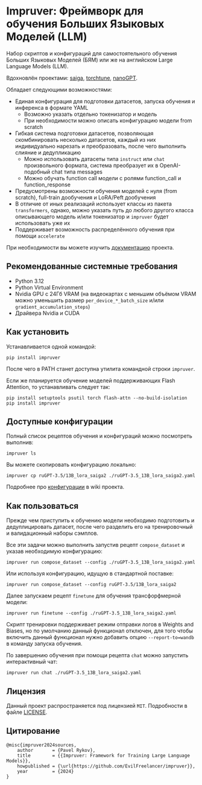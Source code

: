 # Impruver: Фреймворк для обучения Больших Языковых Моделей (LLM)

Набор скриптов и конфигураций для самостоятельного обучения Больших Языковых Моделей (БЯМ) или же на английском Large
Language Models (LLM).

Вдохновлён проектами: [saiga](https://github.com/IlyaGusev/saiga),
[torchtune](https://github.com/pytorch/torchtune),
[nanoGPT](https://github.com/karpathy/nanoGPT).

Обладает следующими возможностями:

- Единая конфигурация для подготовки датасетов, запуска обучения и инференса в формате YAML
    - Возможно указать отдельно токенизатор и модель
    - При необходимости можно описать конфигурацию модели from scratch
- Гибкая система подготовки датасетов, позволяющая скомбинировать несколько датасетов, каждый из них индивидуально
  нарезать и преобразовать, после чего выполнить слияние и дедупликацию
    - Можно использовать датасеты типа `instruct` или `chat` произвольного формата, система преобразует их в
      OpenAI-подобный chat типа messages
    - Можно обучать function call модели с ролями function_call и function_response
- Предусмотрены возможности обучения моделей с нуля (from scratch), full-train дообучения и LoRA/Peft дообучения
- В отличие от иных реализаций использует классы из пакета `transformers`, однако, можно указать путь до любого другого
  класса описывающего модель и/или токенизатор и `impruver` будет использовать уже их
- Поддерживает возможность распределённого обучения при помощи `accelerate`

При необходимости вы можете изучить [документацию](https://github.com/EvilFreelancer/impruver/wiki) проекта.

## Рекомендованные системные требования

* Python 3.12
* Python Virtual Environment
* Nvidia GPU с 24Гб VRAM (на видеокартах с меньшим объёмом VRAM можно уменьшить размер `per_device_*_batch_size`
  и/или `gradient_accumulation_steps`)
* Драйвера Nvidia и CUDA

## Как установить

Устанавливается одной командой:

```shell
pip install impruver
```

После чего в PATH станет доступна утилита командной строки `impruver`.

Если же планируется обучение моделей поддерживающих Flash Attention, то устанавливать следует так:

```shell
pip install setuptools psutil torch flash-attn --no-build-isolation
pip install impruver
```

## Доступные конфигурации

Полный список рецептов обучения и конфигураций можно посмотреть выполнив:

```shell
impruver ls
```

Вы можете скопировать конфигурацию локально:

```shell
impruver cp ruGPT-3.5/13B_lora_saiga2 ./ruGPT-3.5_13B_lora_saiga2.yaml
```

Подробнее про [конфигурации](https://github.com/EvilFreelancer/impruver/wiki) в wiki проекта.

## Как пользоваться

Прежде чем приступить к обучению модели необходимо подготовить и дедуплицировать датасет, после чего разделить
его на тренировочный и валидационный наборы сэмплов.

Все эти задачи можно выполнить запустив рецепт `compose_dataset` и указав необходимую конфигурацию:

```shell
impruver run compose_dataset --config ./ruGPT-3.5_13B_lora_saiga2.yaml
```

Или используя конфигурацию, идущую в стандартной поставке:

```shell
impruver run compose_dataset --config ruGPT-3.5/13B_lora_saiga2
```

Далее запускаем рецепт `finetune` для обучения трансфорфмерной модели:

```shell
impruver run finetune --config ./ruGPT-3.5_13B_lora_saiga2.yaml
```

Скрипт тренировки поддерживает режим отправки логов в Weights and Biases, но по умолчанию данный функционал отключен,
для того чтобы включить данный функционал нужно добавить опцию `--report-to=wandb` в команду запуска обучения.

По завершению обучения при помощи рецепта `chat` можно запустить интерактивный чат:

```shell
impruver run chat ./ruGPT-3.5_13B_lora_saiga2.yaml
```

## Лицензия

Данный проект распространяется под лицензией `MIT`. Подробности в файле [LICENSE](./LICENSE).

## Цитирование

```
@misc{impruver2024sources,
    author       = {Pavel Rykov},
    title        = {{Impruver: Framework for Training Large Language Models}},
    howpublished = {\url{https://github.com/EvilFreelancer/impruver}},
    year         = {2024}
}
```
